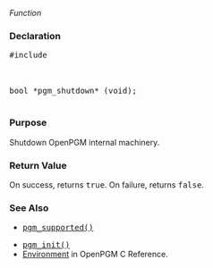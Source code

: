 _Function_
### Declaration ###
<pre>
#include <pgm/pgm.h><br>
<br>
bool *pgm_shutdown* (void);<br>
</pre>

### Purpose ###
Shutdown OpenPGM internal machinery.

### Return Value ###
On success, returns <tt>true</tt>.  On failure, returns <tt>false</tt>.

### See Also ###
  * <tt><a href='OpenPgm3CReferencePgmSupported.md'>pgm_supported()</a></tt><br>
<ul><li><tt><a href='OpenPgm3CReferencePgmInit.md'>pgm_init()</a></tt><br>
</li><li><a href='OpenPgm3CReferenceEnvironment.md'>Environment</a> in OpenPGM C Reference.